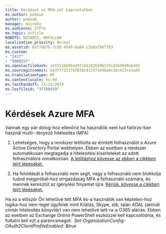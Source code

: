 ```yaml
---
title: Kérdések az MFA-val kapcsolatban
ms.author: pebaum
author: pebaum
manager: mnirkhe
ms.audience: ITPro
ms.topic: article
ROBOTS: NOINDEX, NOFOLLOW
localization_priority: Normal
ms.assetid: 63f7d676-7cd9-4549-ba84-c3a8a7867f63
ms.custom:
- "2417"
- "9000557"
ms.openlocfilehash: a415116b9ba437cb13426896119cd1b40d9ab491
ms.sourcegitcommit: b43f77221f47b50c41197a448a9c26c423ce1ad5
ms.translationtype: MT
ms.contentlocale: hu-HU
ms.lasthandoff: 11/15/2019
ms.locfileid: "37768839"
---
```

# <a name="issues-with-azure-mfa"></a>Kérdések Azure MFA
Vannak egy pár dolog-hoz ellenőriz ha használók nem tud fatörzs-ban használ multi--tényező hitelesítés (MFA)

1. Lehetséges, hogy a rendszer letiltotta az érintett felhasználót a Azure Active Directory Portal webhelyen. Ebben az esetben a rendszer automatikusan megtagadja a hitelesítési kísérleteket az adott felhasználóra vonatkozóan. [A letiltáshoz kövesse az ebben a cikkben leírt lépéseket.](https://docs.microsoft.com/azure/active-directory/authentication/howto-mfa-mfasettings#block-and-unblock-users)

2. Ha feloldását a felhasználó nem segít, vagy a felhasználó nem blokkolja tudod megpróbál-hoz orrgazdaság MFA a felhasználó számára, és mennek keresztül az igénylési folyamat újra. [Kérjük, kövesse a cikkben leírt lépéseket.](https://docs.microsoft.com/azure/active-directory/authentication/howto-mfa-userdevicesettings#require-users-to-provide-contact-methods-again)

Ha ez a először Ön lehetővé tett MFA és-a használók van képtelen-hoz logika-hoz nem-legel ügyfelek mint Kilátás, Skype, stb, talán ADAL (aktivál címtár hitelesítés könyvtár) van nem lehetővé tett-ra-a O365 aláírás. Ebben az esetben az Exchange Online PowerShell eszközzel kell kapcsolódnia, és futtatni kell ezt a parancsmagot:  *Set-OrganizationConfig-OAuth2ClientProfileEnabled: $true*